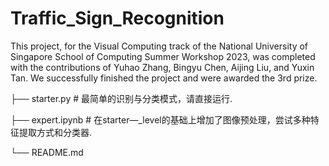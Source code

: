 # Traffic_Sign_Recognition

This project, for the Visual Computing track of the National University of Singapore School of Computing Summer Workshop 2023, was completed with the contributions of Yuhao Zhang, Bingyu Chen, Aijing Liu, and Yuxin Tan. We successfully finished the project and were awarded the 3rd prize.

├── starter.py     # 最简单的识别与分类模式，请直接运行.   

├── expert.ipynb   # 在starter—_level的基础上增加了图像预处理，尝试多种特征提取方式和分类器.

└── README.md      
